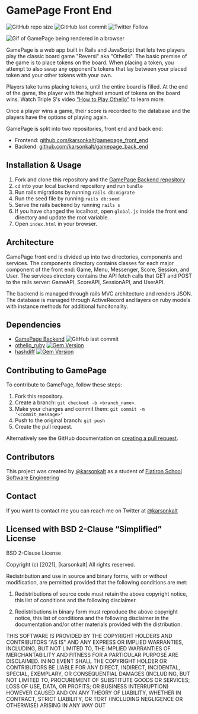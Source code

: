 # GamePage Front End
![GitHub repo size](https://img.shields.io/github/repo-size/karsonkalt/gamepage_front_end)
![GitHub last commit](https://img.shields.io/github/last-commit/karsonkalt/gamepage_front_end)
![Twitter Follow](https://img.shields.io/twitter/follow/karsonkalt?style=social)

![Gif of GamePage being rendered in a browser](https://github.com/karsonkalt/gamepage_front_end/blob/main/README_assets/overview.gif?raw=true)

GamePage is a web app built in Rails and JavaScript that lets two players play the classic board game "Reversi" aka "Othello". The basic premise of the game is to place tokens on the board. When placing a token, you attempt to also swap any opponent's tokens that lay between your placed token and your other tokens with your own.

Players take turns placing tokens, until the entire board is filled. At the end of the game, the player with the highest amount of tokens on the board wins. Watch Triple S's video ["How to Play Othello"](https://www.youtube.com/watch?v=xDnYEOsjZnM&ab_channel=TripleSGames) to learn more.

Once a player wins a game, their score is recorded to the database and the players have the options of playing again.

GamePage is split into two repositories, front end and back end:
- Frontend: [github.com/karsonkalt/gamepage_front_end](https://github.com/karsonkalt/gamepage_front_end)
- Backend: [github.com/karsonkalt/gamepage_back_end](https://github.com/karsonkalt/gamepage_back_end)


## Installation & Usage
1. Fork and clone this repository and the [GamePage Backend repository](https://github.com/karsonkalt/gamepage_back_end)
2. `cd` into your local backend repository and run `bundle`
3. Run rails migrations by running `rails db:migrate`
4. Run the seed file by running `rails db:seed`
5. Serve the rails backend by running `rails s`
6. If you have changed the localhost, open `global.js` inside the front end directory and update the root variable.
7. Open `index.html` in your browser.


## Architecture
GamePage front end is divided up into two directories, components and services. The components directory contains classes for each major component of the front end: Game, Menu, Messenger, Score, Session, and User. The services directory contains the API fetch calls that GET and POST to the rails server: GameAPI, ScoreAPI, SessionAPI, and UserAPI.

The backend is managed through rails MVC architecture and renders JSON. The database is managed through ActiveRecord and layers on ruby models with instance methods for additional funcitonality.


## Dependencies
- [GamePage Backend](https://github.com/karsonkalt/gamepage_back_end) ![GitHub last commit](https://img.shields.io/github/last-commit/karsonkalt/gamepage_back_end)
- [othello_ruby](https://rubygems.org/gems/othello_ruby/versions/0.1.0) [![Gem Version](https://badge.fury.io/rb/othello_ruby.svg)](https://badge.fury.io/rb/othello_ruby)
- [hashdiff](https://rubygems.org/gems/hashdiff) [![Gem Version](https://badge.fury.io/rb/hashdiff.svg)](https://badge.fury.io/rb/hashdiff)


## Contributing to GamePage
To contribute to GamePage, follow these steps:

1. Fork this repository.
2. Create a branch: `git checkout -b <branch_name>`.
3. Make your changes and commit them: `git commit -m '<commit_message>'`
4. Push to the original branch: `git push`
5. Create the pull request.

Alternatively see the GitHub documentation on [creating a pull request](https://help.github.com/en/github/collaborating-with-issues-and-pull-requests/creating-a-pull-request).


## Contributors
This project was created by [@karsonkalt](https://github.com/karsonkalt) as a student of [Flatiron School Software Engineering](https://flatironschool.com/)


## Contact
If you want to contact me you can reach me on Twitter at [@karsonkalt](http://www.twitter.com/karsonkalt)


## Licensed with BSD 2-Clause “Simplified” License
BSD 2-Clause License

Copyright (c) [2021], [karsonkalt]
All rights reserved.

Redistribution and use in source and binary forms, with or without modification, are permitted provided that the following conditions are met:

1. Redistributions of source code must retain the above copyright notice, this list of conditions and the following disclaimer.

2. Redistributions in binary form must reproduce the above copyright notice, this list of conditions and the following disclaimer in the documentation and/or other materials provided with the distribution.

THIS SOFTWARE IS PROVIDED BY THE COPYRIGHT HOLDERS AND CONTRIBUTORS "AS IS" AND ANY EXPRESS OR IMPLIED WARRANTIES, INCLUDING, BUT NOT LIMITED TO, THE IMPLIED WARRANTIES OF MERCHANTABILITY AND FITNESS FOR A PARTICULAR PURPOSE ARE DISCLAIMED. IN NO EVENT SHALL THE COPYRIGHT HOLDER OR CONTRIBUTORS BE LIABLE FOR ANY DIRECT, INDIRECT, INCIDENTAL, SPECIAL, EXEMPLARY, OR CONSEQUENTIAL DAMAGES (INCLUDING, BUT NOT LIMITED TO, PROCUREMENT OF SUBSTITUTE GOODS OR SERVICES; LOSS OF USE, DATA, OR PROFITS; OR BUSINESS INTERRUPTION) HOWEVER CAUSED AND ON ANY THEORY OF LIABILITY, WHETHER IN CONTRACT, STRICT LIABILITY, OR TORT (INCLUDING NEGLIGENCE OR OTHERWISE) ARISING IN ANY WAY OUT 